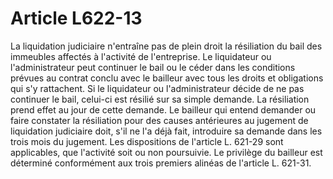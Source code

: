 # Article L622-13

La liquidation judiciaire n'entraîne pas de plein droit la résiliation du bail des immeubles affectés à l'activité de l'entreprise.   Le liquidateur ou l'administrateur peut continuer le bail ou le céder dans les conditions prévues au contrat conclu avec le bailleur avec tous les droits et obligations qui s'y rattachent.   Si le liquidateur ou l'administrateur décide de ne pas continuer le bail, celui-ci est résilié sur sa simple demande. La résiliation prend effet au jour de cette demande.   Le bailleur qui entend demander ou faire constater la résiliation pour des causes antérieures au jugement de liquidation judiciaire doit, s'il ne l'a déjà fait, introduire sa demande dans les trois mois du jugement. Les dispositions de l'article L. 621-29 sont applicables, que l'activité soit ou non poursuivie.   Le privilège du bailleur est déterminé conformément aux trois premiers alinéas de l'article L. 621-31.